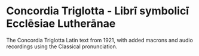 # Concordia Triglotta - Librī symbolicī Ecclēsiae Lutherānae

The Concordia Triglotta Latin text from 1921, with added macrons and audio recordings using the Classical pronunciation.

